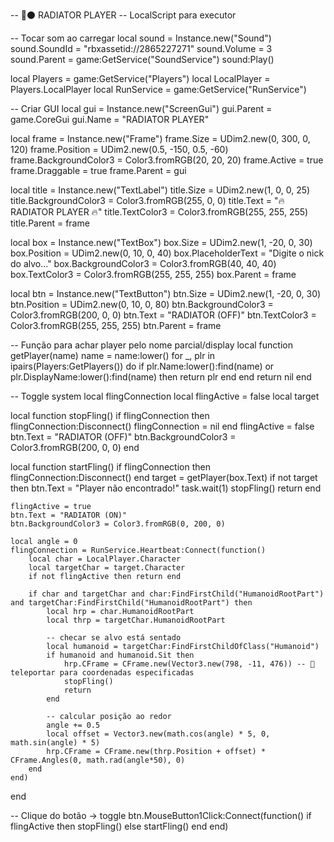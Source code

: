 -- 🔴⚫ RADIATOR PLAYER
-- LocalScript para executor

-- Tocar som ao carregar
local sound = Instance.new("Sound")
sound.SoundId = "rbxassetid://2865227271"
sound.Volume = 3
sound.Parent = game:GetService("SoundService")
sound:Play()

local Players = game:GetService("Players")
local LocalPlayer = Players.LocalPlayer
local RunService = game:GetService("RunService")

-- Criar GUI
local gui = Instance.new("ScreenGui")
gui.Parent = game.CoreGui
gui.Name = "RADIATOR PLAYER"

local frame = Instance.new("Frame")
frame.Size = UDim2.new(0, 300, 0, 120)
frame.Position = UDim2.new(0.5, -150, 0.5, -60)
frame.BackgroundColor3 = Color3.fromRGB(20, 20, 20)
frame.Active = true
frame.Draggable = true
frame.Parent = gui

local title = Instance.new("TextLabel")
title.Size = UDim2.new(1, 0, 0, 25)
title.BackgroundColor3 = Color3.fromRGB(255, 0, 0)
title.Text = "🔥 RADIATOR PLAYER 🔥"
title.TextColor3 = Color3.fromRGB(255, 255, 255)
title.Parent = frame

local box = Instance.new("TextBox")
box.Size = UDim2.new(1, -20, 0, 30)
box.Position = UDim2.new(0, 10, 0, 40)
box.PlaceholderText = "Digite o nick do alvo..."
box.BackgroundColor3 = Color3.fromRGB(40, 40, 40)
box.TextColor3 = Color3.fromRGB(255, 255, 255)
box.Parent = frame

local btn = Instance.new("TextButton")
btn.Size = UDim2.new(1, -20, 0, 30)
btn.Position = UDim2.new(0, 10, 0, 80)
btn.BackgroundColor3 = Color3.fromRGB(200, 0, 0)
btn.Text = "RADIATOR (OFF)"
btn.TextColor3 = Color3.fromRGB(255, 255, 255)
btn.Parent = frame

-- Função para achar player pelo nome parcial/display
local function getPlayer(name)
    name = name:lower()
    for _, plr in ipairs(Players:GetPlayers()) do
        if plr.Name:lower():find(name) or plr.DisplayName:lower():find(name) then
            return plr
        end
    end
    return nil
end

-- Toggle system
local flingConnection
local flingActive = false
local target

local function stopFling()
    if flingConnection then flingConnection:Disconnect() flingConnection = nil end
    flingActive = false
    btn.Text = "RADIATOR (OFF)"
    btn.BackgroundColor3 = Color3.fromRGB(200, 0, 0)
end

local function startFling()
    if flingConnection then flingConnection:Disconnect() end
    target = getPlayer(box.Text)
    if not target then
        btn.Text = "Player não encontrado!"
        task.wait(1)
        stopFling()
        return
    end

    flingActive = true
    btn.Text = "RADIATOR (ON)"
    btn.BackgroundColor3 = Color3.fromRGB(0, 200, 0)

    local angle = 0
    flingConnection = RunService.Heartbeat:Connect(function()
        local char = LocalPlayer.Character
        local targetChar = target.Character
        if not flingActive then return end

        if char and targetChar and char:FindFirstChild("HumanoidRootPart") and targetChar:FindFirstChild("HumanoidRootPart") then
            local hrp = char.HumanoidRootPart
            local thrp = targetChar.HumanoidRootPart

            -- checar se alvo está sentado
            local humanoid = targetChar:FindFirstChildOfClass("Humanoid")
            if humanoid and humanoid.Sit then
                hrp.CFrame = CFrame.new(Vector3.new(798, -11, 476)) -- 🔴 teleportar para coordenadas especificadas
                stopFling()
                return
            end

            -- calcular posição ao redor
            angle += 0.5
            local offset = Vector3.new(math.cos(angle) * 5, 0, math.sin(angle) * 5)
            hrp.CFrame = CFrame.new(thrp.Position + offset) * CFrame.Angles(0, math.rad(angle*50), 0)
        end
    end)
end

-- Clique do botão → toggle
btn.MouseButton1Click:Connect(function()
    if flingActive then
        stopFling()
    else
        startFling()
    end
end)
